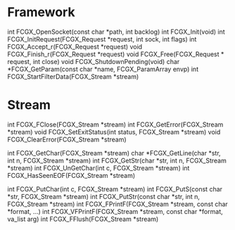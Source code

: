 Framework
=========

int FCGX_OpenSocket(const char *path, int backlog)
int FCGX_Init(void)
int FCGX_InitRequest(FCGX_Request *request, int sock, int flags)
int FCGX_Accept_r(FCGX_Request *request)
void FCGX_Finish_r(FCGX_Request *request)
void FCGX_Free(FCGX_Request * request, int close)
void FCGX_ShutdownPending(void)
char *FCGX_GetParam(const char *name, FCGX_ParamArray envp)
int FCGX_StartFilterData(FCGX_Stream *stream)

Stream
======

int FCGX_FClose(FCGX_Stream *stream)
int FCGX_GetError(FCGX_Stream *stream)
void FCGX_SetExitStatus(int status, FCGX_Stream *stream)
void FCGX_ClearError(FCGX_Stream *stream)

int FCGX_GetChar(FCGX_Stream *stream)
char *FCGX_GetLine(char *str, int n, FCGX_Stream *stream)
int FCGX_GetStr(char *str, int n, FCGX_Stream *stream)
int FCGX_UnGetChar(int c, FCGX_Stream *stream)
int FCGX_HasSeenEOF(FCGX_Stream *stream)

int FCGX_PutChar(int c, FCGX_Stream *stream)
int FCGX_PutS(const char *str, FCGX_Stream *stream)
int FCGX_PutStr(const char *str, int n, FCGX_Stream *stream)
int FCGX_FPrintF(FCGX_Stream *stream, const char *format, ...)
int FCGX_VFPrintF(FCGX_Stream *stream, const char *format, va_list arg)
int FCGX_FFlush(FCGX_Stream *stream)

